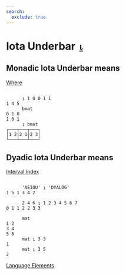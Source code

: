 ```yaml
---
search:
  exclude: true
---
```



<h1 class="heading"><span class="name">Iota Underbar</span> <span class="command">⍸</span></h1>


## Monadic Iota Underbar means


[Where](../primitive-functions/where.md)
```apl

      ⍸ 1 0 0 1 1
1 4 5
      bmat
0 1 0
1 0 1
      ⍸ bmat
┌───┬───┬───┐
│1 2│2 1│2 3│
└───┴───┴───┘
```

## Dyadic Iota Underbar means


[Interval Index
      ](../primitive-functions/interval-index.md)
```apl

      'AEIOU' ⍸ 'DYALOG'
1 5 1 3 4 2

      2 4 6 ⍸ 1 2 3 4 5 6 7
0 1 1 2 2 3 3

      mat
1 2
3 4
5 6
      mat ⍸ 3 3
1
      mat ⍸ 3 5
2

```


[Language Elements](./language-elements.md)
